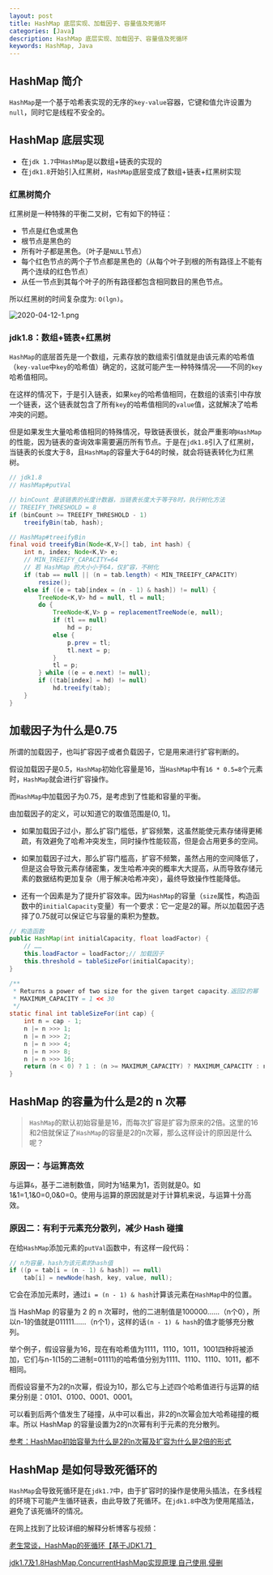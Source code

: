 ```yaml
---
layout: post
title: HashMap 底层实现、加载因子、容量值及死循环
categories: [Java]
description: HashMap 底层实现、加载因子、容量值及死循环
keywords: HashMap, Java
---
```


## HashMap 简介
`HashMap`是一个基于哈希表实现的无序的`key-value`容器，它键和值允许设置为 `null`，同时它是线程不安全的。

## HashMap 底层实现
- 在`jdk 1.7`中`HashMap`是以数组+链表的实现的
- 在`jdk1.8`开始引入红黑树，`HashMap`底层变成了数组+链表+红黑树实现

### 红黑树简介
红黑树是一种特殊的平衡二叉树，它有如下的特征：
- 节点是红色或黑色
- 根节点是黑色的
- 所有叶子都是黑色。（叶子是`NULL`节点）
- 每个红色节点的两个子节点都是黑色的（从每个叶子到根的所有路径上不能有两个连续的红色节点）
- 从任一节点到其每个叶子的所有路径都包含相同数目的黑色节点。

所以红黑树的时间复杂度为: `O(lgn)`。

![2020-04-12-1.png](https://planeswalker23.github.io/images/posts/2020-04-12-1.png)

### jdk1.8：数组+链表+红黑树
`HashMap`的底层首先是一个数组，元素存放的数组索引值就是由该元素的哈希值（`key-value`中`key`的哈希值）确定的，这就可能产生一种特殊情况——不同的`key`哈希值相同。

在这样的情况下，于是引入链表，如果`key`的哈希值相同，在数组的该索引中存放一个链表，这个链表就包含了所有`key`的哈希值相同的`value`值，这就解决了哈希冲突的问题。

但是如果发生大量哈希值相同的特殊情况，导致链表很长，就会严重影响`HashMap`的性能，因为链表的查询效率需要遍历所有节点。于是在`jdk1.8`引入了红黑树，当链表的长度大于8，且`HashMap`的容量大于64的时候，就会将链表转化为红黑树。

````java
// jdk1.8
// HashMap#putVal

// binCount 是该链表的长度计数器，当链表长度大于等于8时，执行树化方法
// TREEIFY_THRESHOLD = 8
if (binCount >= TREEIFY_THRESHOLD - 1)
    treeifyBin(tab, hash);

// HashMap#treeifyBin    
final void treeifyBin(Node<K,V>[] tab, int hash) {
    int n, index; Node<K,V> e;
    // MIN_TREEIFY_CAPACITY=64
    // 若 HashMap 的大小小于64，仅扩容，不树化
    if (tab == null || (n = tab.length) < MIN_TREEIFY_CAPACITY)
        resize();
    else if ((e = tab[index = (n - 1) & hash]) != null) {
        TreeNode<K,V> hd = null, tl = null;
        do {
            TreeNode<K,V> p = replacementTreeNode(e, null);
            if (tl == null)
                hd = p;
            else {
                p.prev = tl;
                tl.next = p;
            }
            tl = p;
        } while ((e = e.next) != null);
        if ((tab[index] = hd) != null)
            hd.treeify(tab);
    }
}
````

## 加载因子为什么是0.75
所谓的加载因子，也叫扩容因子或者负载因子，它是用来进行扩容判断的。

假设加载因子是0.5，`HashMap`初始化容量是16，当`HashMap`中有`16 * 0.5=8`个元素时，`HashMap`就会进行扩容操作。

而`HashMap`中加载因子为0.75，是考虑到了性能和容量的平衡。

由加载因子的定义，可以知道它的取值范围是(0, 1]。

- 如果加载因子过小，那么扩容门槛低，扩容频繁，这虽然能使元素存储得更稀疏，有效避免了哈希冲突发生，同时操作性能较高，但是会占用更多的空间。

- 如果加载因子过大，那么扩容门槛高，扩容不频繁，虽然占用的空间降低了，但是这会导致元素存储密集，发生哈希冲突的概率大大提高，从而导致存储元素的数据结构更加复杂（用于解决哈希冲突），最终导致操作性能降低。

- 还有一个因素是为了提升扩容效率。因为`HashMap`的容量（`size`属性，构造函数中的`initialCapacity`变量）有一个要求：它一定是2的幂。所以加载因子选择了0.75就可以保证它与容量的乘积为整数。

````java
// 构造函数
public HashMap(int initialCapacity, float loadFactor) {
    // ……
    this.loadFactor = loadFactor;// 加载因子
    this.threshold = tableSizeFor(initialCapacity);
}

/**
 * Returns a power of two size for the given target capacity.返回2的幂
 * MAXIMUM_CAPACITY = 1 << 30
 */
static final int tableSizeFor(int cap) {
    int n = cap - 1;
    n |= n >>> 1;
    n |= n >>> 2;
    n |= n >>> 4;
    n |= n >>> 8;
    n |= n >>> 16;
    return (n < 0) ? 1 : (n >= MAXIMUM_CAPACITY) ? MAXIMUM_CAPACITY : n + 1;
}
````

## HashMap 的容量为什么是2的 n 次幂
> `HashMap`的默认初始容量是16，而每次扩容是扩容为原来的2倍。这里的16和2倍就保证了`HashMap`的容量是2的n次幂，那么这样设计的原因是什么呢？

### 原因一：与运算高效
与运算`&`，基于二进制数值，同时为1结果为1，否则就是0。如1&1=1,1&0=0,0&0=0。使用与运算的原因就是对于计算机来说，与运算十分高效。

### 原因二：有利于元素充分散列，减少 Hash 碰撞
在给`HashMap`添加元素的`putVal`函数中，有这样一段代码：
````java
// n为容量，hash为该元素的hash值
if ((p = tab[i = (n - 1) & hash]) == null)
    tab[i] = newNode(hash, key, value, null);
````
它会在添加元素时，通过`i = (n - 1) & hash`计算该元素在`HashMap`中的位置。

当 HashMap 的容量为 2 的 n 次幂时，他的二进制值是100000……（n个0），所以n-1的值就是011111……（n个1），这样的话`(n - 1) & hash`的值才能够充分散列。

举个例子，假设容量为16，现在有哈希值为1111，1110，1011，1001四种将被添加，它们与n-1(15的二进制=01111)的哈希值分别为1111、1110、1110、1011，都不相同。

而假设容量不为2的n次幂，假设为10，那么它与上述四个哈希值进行与运算的结果分别是：0101、0100、0001、0001。

可以看到后两个值发生了碰撞，从中可以看出，非2的n次幂会加大哈希碰撞的概率。所以 HashMap 的容量设置为2的n次幂有利于元素的充分散列。

<a href="https://blog.csdn.net/apeopl/article/details/88935422" target="_blank">参考：HashMap初始容量为什么是2的n次幂及扩容为什么是2倍的形式</a>

## HashMap 是如何导致死循环的
`HashMap`会导致死循环是在`jdk1.7`中，由于扩容时的操作是使用头插法，在多线程的环境下可能产生循环链表，由此导致了死循环。在`jdk1.8`中改为使用尾插法，避免了该死循环的情况。

在网上找到了比较详细的解释分析博客与视频：

<a href="https://blog.csdn.net/maohoo/article/details/81531925" target="_blank">老生常谈，HashMap的死循环【基于JDK1.7】</a>

<a href="https://www.bilibili.com/video/BV1y441187jR?t=3436" target="_blank">jdk1.7及1.8HashMap,ConcurrentHashMap实现原理,自己使用,侵删</a>